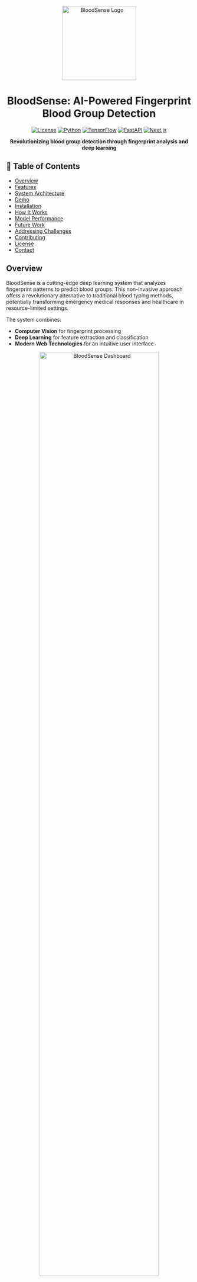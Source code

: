 <div align="center">
  <img src="./Ouput_images/Blood_sense_logo.png" alt="BloodSense Logo" width="200"/>
  <h1>BloodSense: AI-Powered Fingerprint Blood Group Detection</h1>
  <p>
    <a href="#"><img src="https://img.shields.io/badge/license-MIT-blue.svg" alt="License"></a>
    <a href="#"><img src="https://img.shields.io/badge/python-3.8%2B-blue?logo=python" alt="Python"></a>
    <a href="#"><img src="https://img.shields.io/badge/TensorFlow-2.9.0-orange?logo=tensorflow" alt="TensorFlow"></a>
    <a href="#"><img src="https://img.shields.io/badge/FastAPI-0.95.0-009688?logo=fastapi" alt="FastAPI"></a>
    <a href="#"><img src="https://img.shields.io/badge/Next.js-13.0.0-black?logo=next.js" alt="Next.js"></a>
  </p>
  <p><strong>Revolutionizing blood group detection through fingerprint analysis and deep learning</strong></p>
</div>

## 📑 Table of Contents

- [Overview](#overview)
- [Features](#features)
- [System Architecture](#system-architecture) 
- [Demo](#demo)
- [Installation](#installation)
- [How It Works](#how-it-works)
- [Model Performance](#model-performance)
- [Future Work](#future-work)
- [Addressing Challenges](#addressing-challenges)
- [Contributing](#contributing)
- [License](#license)
- [Contact](#contact)

## Overview

BloodSense is a cutting-edge deep learning system that analyzes fingerprint patterns to predict blood groups. This non-invasive approach offers a revolutionary alternative to traditional blood typing methods, potentially transforming emergency medical responses and healthcare in resource-limited settings.

The system combines:

- **Computer Vision** for fingerprint processing
- **Deep Learning** for feature extraction and classification
- **Modern Web Technologies** for an intuitive user interface

<div align="center">
  <img src="./Ouput_images/Dashboard.jpeg" alt="BloodSense Dashboard" width="80%"/>
  <p><em>BloodSense system dashboard interface</em></p>
</div>

## Features

| Feature | Description |
|---------|-------------|
| 🔍 **Multi-Blood Group Detection** | Supports all 8 major blood groups (A+, A-, B+, B-, AB+, AB-, O+, O-) |
| 🧠 **Advanced CNN Model** | 3-layer CNN with optimized architecture for fingerprint analysis |
| 📱 **Responsive Web Interface** | Modern UI built with Next.js for seamless user experience |
| ⚡ **Real-time Processing** | Fast image analysis and immediate results |
| 🐳 **Containerized Deployment** | Docker support for easy setup and scalability |
| 🔌 **RESTful API** | Well-documented endpoints for integration with other systems |

<div align="center">
  <img src="./Ouput_images/facts about different blood groups.jpeg" alt="Blood Group Facts" width="80%"/>
  <p><em>Information about different blood groups detected by BloodSense</em></p>
</div>

## System Architecture

BloodSense follows a modern microservice architecture with three main components:

1. **Frontend**: Next.js application providing the user interface
2. **Backend API**: FastAPI service handling requests and model inference
3. **Deep Learning Model**: TensorFlow CNN model for blood group classification

## Demo

<div align="center">
  <img src="./Ouput_images/bloodgroup_result.jpeg" alt="Blood Group Prediction Result" width="80%"/>
  <p><em>BloodSense prediction results showing detected blood group</em></p>
</div>

## Installation

### Option 1: Using Docker (Recommended)

The easiest way to get started is with Docker:

```bash
# Clone the repository
git clone https://github.com/siddharths060/BloodSense.git
cd BloodSense

# Start the application with Docker Compose
docker-compose up --build
```

This will start both the backend API service and the frontend web application.

### Option 2: Manual Setup

#### Backend Setup

```bash
# Clone the repository
git clone https://github.com/siddharths060/BloodSense.git
cd BloodSense

# Create and activate a virtual environment
python -m venv backendvenv
source backendvenv/bin/activate  # On Windows: backendvenv\Scripts\activate

# Install dependencies
pip install -r requirements.txt

# Run the backend server
cd backend
uvicorn main:app --reload
```

#### Frontend Setup

```bash
# Navigate to the frontend directory
cd frontend

# Install dependencies
npm install

# Run the development server
npm run dev
```

## How It Works

### Data Collection and Preprocessing

- **Dataset**: Our model is trained on a comprehensive dataset of fingerprint images, organized by blood groups
- **Preprocessing Pipeline**:
  - Images are resized to `128×128` pixels
  - Pixel values are normalized to the range `[0,1]`
  - Data augmentation techniques include random rotations, shifts, and flips

### Model Architecture

Our CNN model consists of:

```python
model = Sequential([
    Conv2D(32, (3,3), activation='relu', input_shape=(128, 128, 3)),
    MaxPooling2D(2,2),
    Conv2D(64, (3,3), activation='relu'),
    MaxPooling2D(2,2),
    Conv2D(128, (3,3), activation='relu'),
    MaxPooling2D(2,2),
    Flatten(),
    Dense(256, activation='relu'),
    Dropout(0.5),
    Dense(8, activation='softmax')  # 8 blood group classes
])
```

### Prediction Process

1. User uploads a fingerprint image through the web interface
2. Image is preprocessed (resized, normalized)
3. Preprocessed image is fed to the trained model
4. Model predicts the most likely blood group
5. Result is displayed to the user with confidence score

## Model Performance

The current model achieves a validation accuracy of approximately 86% on the test dataset. Performance metrics include:

- **Accuracy**: 86%
- **Precision**: 85.2%
- **Recall**: 84.7%
- **F1 Score**: 84.9%

<div align="center">
  <img src="./Ouput_images/classification_report.jpeg" alt="Model Performance Metrics" width="80%"/>
  <p><em>Classification report showing model performance metrics</em></p>
</div>

## Future Work

We're constantly working to improve BloodSense. Planned enhancements include:

- **Model Accuracy**: Training on larger, more diverse datasets
- **Transfer Learning**: Leveraging pre-trained models for improved feature extraction
- **Confidence Thresholds**: Implementing minimum confidence requirements for predictions
- **Mobile Support**: Developing native mobile applications
- **Database Integration**: Adding secure storage for users and prediction history
- **Error Analysis**: Better handling of low-quality fingerprint images

## Addressing Challenges

### Dealing with Misclassifications

Our current approach to improve classification accuracy:

| Challenge | Solution |
|-----------|----------|
| Poor image quality | Implement pre-processing filters to enhance image quality |
| Limited training data | Expand dataset with more diverse fingerprint samples |
| Feature overlap | Fine-tune model architecture to better distinguish subtle differences |
| Environmental factors | Add robustness through varied augmentation techniques |

### Technical Limitations

- **Hardware Requirements**: Optimizing for deployment on edge devices
- **Real-time Processing**: Balancing accuracy with speed for immediate results
- **Cross-Platform Compatibility**: Ensuring consistency across different systems

## Contributing

Contributions to BloodSense are welcome! Please follow these steps:

1. Fork the repository
2. Create a feature branch (`git checkout -b feature/amazing-feature`)
3. Commit your changes (`git commit -m 'Add some amazing feature'`)
4. Push to the branch (`git push origin feature/amazing-feature`)
5. Open a Pull Request

Please ensure your code adheres to our coding standards and includes appropriate tests.

## License

This project is licensed under the MIT License - see the [LICENSE](LICENSE) file for details.

## Contact

Siddharth S - [siddharths060@gmail.com](mailto:siddharths060@gmail.com)

Project Link: [https://github.com/siddharths060/BloodSense](https://github.com/siddharths060/BloodSense)
